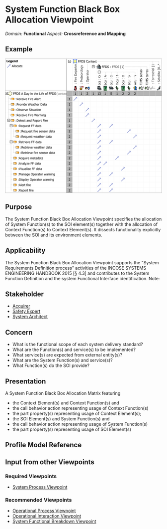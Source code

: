 # System Function Black Box Allocation Viewpoint
*Domain:* **Functional** *Aspect:* **Crossreference and Mapping**
## Example
![FFDS Context Definition Allocation of Usage](../diagrams/FFDS-Context-Definition-Allocation-of-Usage.svg)
## Purpose
The System Function Black Box Allocation Viewpoint specifies the allocation of System Function(s) to the SOI element(s) together with the allocation of Context Function(s) to Context Element(s). It dissects functionality explicitly between the SOI and its environment elements.
## Applicability
The System Function Black Box Allocation Viewpoint supports the "System Requirements Definition process" activities of the INCOSE SYSTEMS ENGINEERING HANDBOOK 2015 [§ 4.3] and contributes to the System Function Definition and the system Functional Interface identification.
Note:
## Stakeholder
* [Acquirer](../stakeholders.md#Acquirer)
* [Safety Expert](../stakeholders.md#Safety-Expert)
* [System Architect](../stakeholders.md#System-Architect)
## Concern
* What is the functional scope of each system delivery standard?
* What are the Function(s) and service(s) to be implemented?
* What service(s) are expected from external entity(s)?
* What are the System Function(s) and service(s)?
* What Function(s) do the SOI provide?
## Presentation
A System Function Black Box Allocation Matrix featuring
* the Context Element(s) and Context Function(s) and
* the call behavior action representing usage of Context Function(s)
* the part property(s) representing usage of Context Element(s);
* the SOI Element(s) and System Function(s) and
* the call behavior action representing usage of System Function(s)
* the part property(s) representing usage of SOI Element(s)

## Profile Model Reference
## Input from other Viewpoints
### Required Viewpoints
* [System Process Viewpoint](System-Process-Viewpoint.md)
### Recommended Viewpoints
* [Operational Process Viewpoint](Operational-Process-Viewpoint.md)
* [Operational Interaction Viewpoint](Operational-Interaction-Viewpoint.md)
* [System Functional Breakdown Viewpoint](System-Functional-Breakdown-Viewpoint.md)
